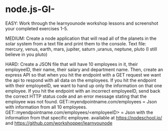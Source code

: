 # node.js-GI-
EASY:  Work through the learnyounode workshop lessons and screenshot your completed exercises 1-5. 

MEDIUM: Create a node application that will read all of the planets in the solar system from a text file and print them to the console. Text file: mercury, venus, earth, mars, jupiter, saturn ,uranus, neptune, pluto (I still believe in you pluto)  

HARD: Create a JSON file that will have 10 employees in it, their employeeID, their name, their salary and department name. Then, create an express API so that when you hit the endpoint with a GET request we want the api to respond with all data on the employees. If you hit the endpoint with their employeeID, we want to hand up only the information on that one employee. If you hit the endpoint with an incorrect employeeID, send back the correct HTTP status code and an error message stating that the employee was not found. GET::myendpointname.com/employees = Json with information from all 10 employees. GET::myendpointname.com/employees/&lt;employeeID> = Json with the information from that specific employee. available at  https://nodeschool.io/  and https://github.com/workshopper/learnyounode 
